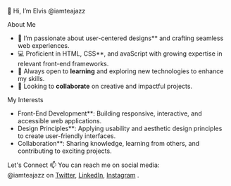  👋 Hi, I’m Elvis @iamteajazz

 About Me
- 🎨 I’m passionate about user-centered designs** and crafting seamless web experiences.
- 💻 Proficient in HTML, CSS**, and avaScript with growing expertise in relevant front-end frameworks.
- 🌱 Always open to **learning** and exploring new technologies to enhance my skills.
- 🤝 Looking to **collaborate** on creative and impactful projects.

My Interests
- Front-End Development**: Building responsive, interactive, and accessible web applications.
- Design Principles**: Applying usability and aesthetic design principles to create user-friendly interfaces.
- Collaboration**: Sharing knowledge, learning from others, and contributing to exciting projects.

Let's Connect
📫 You can reach me on social media:  
@iamteajazz on [Twitter](https://twitter.com/iamteajazz), [LinkedIn](https://linkedin.com/in/iamteajazz), 
[Instagram](https://instagram.com/iamteajazz) .  

<!---
iamteajazz/iamteajazz is a ✨ special ✨ repository because its `README.md` (this file) appears on your GitHub profile.
You can click the Preview link to take a look at your changes.
--->
